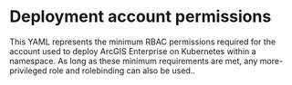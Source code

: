 
# Deployment account permissions

This YAML represents the minimum RBAC permissions required for the account used to deploy ArcGIS Enterprise on Kubernetes within a namespace. As long as these minimum requirements are met, any more-privileged role and rolebinding can also be used..
